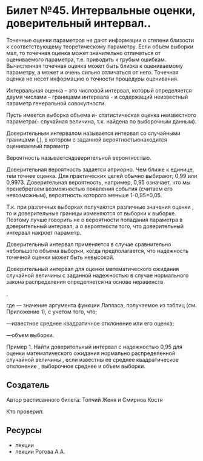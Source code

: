 # Билет №45. Интервальные оценки, доверительный интервал..

Точечные оценки параметров не дают информации о степени близости к соответствующему теоретическому параметру. Если объем выборки мал, то точечная оценка может значительно отличаться от оцениваемого параметра, т.е. приводить к грубым ошибкам. Вычисленная точечная оценка может быть близка к оцениваемому параметру, а может и очень сильно отличаться от него. Точечная оценка не несет информацию о точности процедуры оценивания.

Интервальная оценка – это числовой интервал, который определяется двумя числами – границами интервала - и содержащий неизвестный параметр генеральной совокупности.

Пусть имеется выборка объема и- статистическая оценка неизвестного параметра(- случайная величина, т.к. найдена по выборочным данным).

Доверительным интервалом называется интервал со случайными границами (,), в котором с заданной вероятностьюнаходится оцениваемый параметр



Вероятность называетсядоверительной вероятностью.

Доверительная вероятность задается априорно. Чем ближе к единице, тем точнее оценка. Для практических целей обычно выбирают; 0,99 или 0,9973. Доверительная вероятность, например, 0,95 означает, что мы пренебрегаем возможностью появления события (считаем его невозможным), вероятность которого меньше 1-0,95=0,05.

Т.к. при различных выборках получаются различные значения оценки , то и доверительные границы изменяются от выборки к выборке. Поэтому лучше говорить не о вероятности попадания параметра в доверительный интервал, а о вероятности того, что доверительный интервал накроет параметр.

Доверительный интервал применяется в случае сравнительно небольшого объема выборки, когда предполагается, что надежность точечной оценки может быть невысокой.

Доверительный интервал для оценки математического ожидания случайной величины с заданной надежностью в случае нормального закона распределения определяется на основе неравенств

,

где — значение аргумента функции Лапласа, получаемое из таблиц (см. Приложение 1), с учетом того, что;

—известное среднее квадратичное отклонение или его оценка;

—объем выборки.

Пример 1. Найти доверительный интервал с надежностью 0,95 для оценки математического ожидания нормально распределенной случайной величины , если известны ее среднее квадратическое отклонение , выборочное среднее и объем выборки.

## Создатель

Автор расписанного билета: Топчий Женя и Смирнов Костя

Кто проверил:


## Ресурсы
- лекции
- лекции Рогова А.А.

